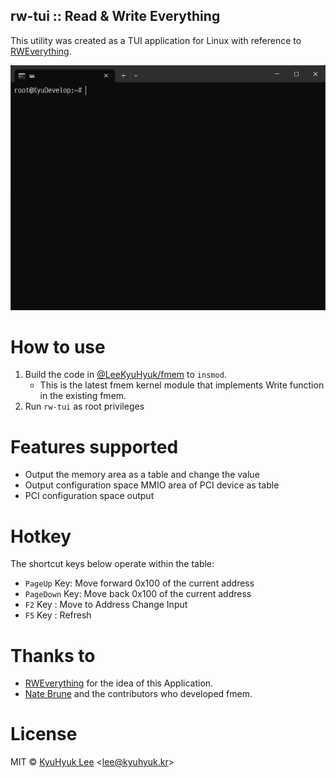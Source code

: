 rw-tui :: Read & Write Everything
---------------------------------

This utility was created as a TUI application for Linux with reference to [RWEverything](http://rweverything.com/).

![rw-tui](./rw-tui.gif)

# How to use
1. Build the code in [@LeeKyuHyuk/fmem](https://github.com/LeeKyuHyuk/fmem) to `insmod`.
    - This is the latest fmem kernel module that implements Write function in the existing fmem.
2. Run `rw-tui` as root privileges

# Features supported
- Output the memory area as a table and change the value
- Output configuration space MMIO area of PCI device as table
- PCI configuration space output

# Hotkey
The shortcut keys below operate within the table:
- `PageUp` Key: Move forward 0x100 of the current address
- `PageDown` Key: Move back 0x100 of the current address
- `F2` Key : Move to Address Change Input
- `F5` Key : Refresh

# Thanks to
- [RWEverything](http://rweverything.com/) for the idea of this Application.
- [Nate Brune](https://github.com/NateBrune) and the contributors who developed fmem.

# License
MIT © [KyuHyuk Lee](https://kyuhyuk.kr) <[lee@kyuhyuk.kr](mailto:lee@kyuhyuk.kr)>